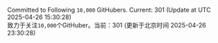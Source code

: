 Committed to Following `10,000` GitHubers. Current: <!-- FOLLOWING_COUNT -->301<!-- FOLLOWING_COUNT --> (Update at UTC <!-- LAST_UPDATED -->2025-04-26 15:30:28<!-- LAST_UPDATED -->)<br>
致力于关注`10,000`个GitHuber。当前：<!-- FOLLOWING_COUNT -->301<!-- FOLLOWING_COUNT --> (更新于北京时间 <!-- LAST_UPDATED_CST -->2025-04-26 23:30:28<!-- LAST_UPDATED_CST -->)
